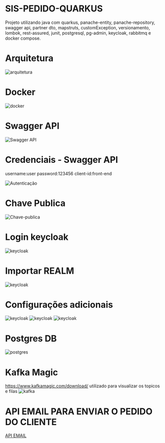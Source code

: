 # SIS-PEDIDO-QUARKUS

Projeto utilizando java com quarkus, panache-entity, panache-repository, swagger api, partner dto, mapstruts, customException, versionamento, lombok, rest-assured, junit, postgresql, pg-admin, keycloak,  rabbitmq e docker compose.


 # Arquitetura
 
 ![arquitetura](https://github.com/thiago-jv/SIS-PEDIDO-QUARKUS/blob/main/rabbitmq-quarkus.drawio.png)

 # Docker

 ![docker](https://github.com/thiago-jv/SIS-PEDIDO-QUARKUS/blob/main/docker.png)

 # Swagger API

 ![Swagger API](https://github.com/thiago-jv/SIS-PEDIDO-QUARKUS/blob/main/swagger.png)
 
  # Credenciais - Swagger API
  
  username:user
  password:123456
  client-id:front-end
  
 ![Autenticação](https://github.com/thiago-jv/SIS-PEDIDO-QUARKUS/blob/main/login.png)
 
  # Chave Publica
 
 ![Chave-publica](https://github.com/thiago-jv/SIS-PEDIDO-QUARKUS/blob/main/chave-publica.png)
 
 # Login keycloak
 
 ![keycloak](https://github.com/thiago-jv/SIS-PEDIDO-QUARKUS/blob/main/login-keycloak.png)

 # Importar REALM
 
 ![keycloak](https://github.com/thiago-jv/SIS-PEDIDO-QUARKUS/blob/main/importar.png)

 # Configurações adicionais
  ![keycloak](https://github.com/thiago-jv/SIS-PEDIDO-QUARKUS/blob/main/user.png)
  ![keycloak](https://github.com/thiago-jv/SIS-PEDIDO-QUARKUS/blob/main/credenciais.png)
  ![keycloak](https://github.com/thiago-jv/SIS-PEDIDO-QUARKUS/blob/main/roleMapping.png)
  
 # Postgres DB
 ![postgres](https://github.com/thiago-jv/SIS-PEDIDO-QUARKUS/blob/main/conf-postgres.png)

 # Kafka Magic
 https://www.kafkamagic.com/download/
 utilizado para visualizar os topicos e filas
 ![kafka](https://github.com/thiago-jv/SIS-PEDIDO-QUARKUS/blob/main/kafka-magic.png)
 
 
 # API EMAIL PARA ENVIAR O PEDIDO DO CLIENTE
 [API EMAIL](https://github.com/thiago-jv/API_EMAIL_SENDGRID_RABBITMQ_QUARKUS)
